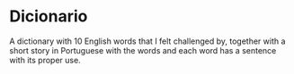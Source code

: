 # Dicionario

A dictionary with 10 English words that I felt challenged by, together with a short story in Portuguese with the words and each word has a sentence with its proper use.
